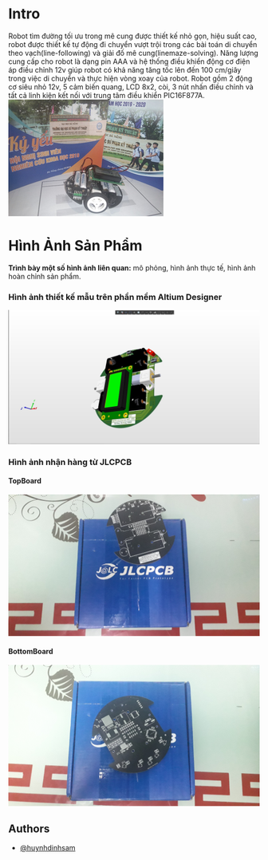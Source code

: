 # Intro
Robot tìm đường tối ưu trong mê cung được thiết kế nhỏ gọn, hiệu suất cao, robot được thiết kế tự động đi chuyển vượt trội trong các bài toán di chuyển theo vạch(line-following) và giải đố mê cung(linemaze-solving). Năng lượng cung cấp cho robot là dạng pin AAA và hệ thống điều khiển động cơ điện áp điều chỉnh 12v giúp robot có khả năng tăng tốc lên đến 100 cm/giây trong việc di chuyển và thực hiện vòng xoay của robot. Robot gồm 2 động cơ siêu nhỏ 12v, 5 cảm biến quang, LCD 8x2, còi, 3 nút nhấn điều chỉnh và tất cả linh kiện kết nối với trung tâm điều khiển PIC16F877A.
![hinh4](/IMG/hinh4.png)
# Hình Ảnh Sản Phẩm
**Trình bày một số hình ảnh liên quan:** mô phỏng, hình ảnh thực tế, hình ảnh hoàn chỉnh sản phẩm.
### Hình ảnh thiết kế mẫu trên phần mềm Altium Designer
![hinh1](/IMG/hinh1.jpg)
### Hình ảnh nhận hàng từ JLCPCB
#### TopBoard
![hinh2](/IMG/hinh2.jpg)
#### BottomBoard
![hinh3](/IMG/hinh3.jpg)

## Authors

- [@huynhdinhsam](https://www.github.com/huynhdinhsam)